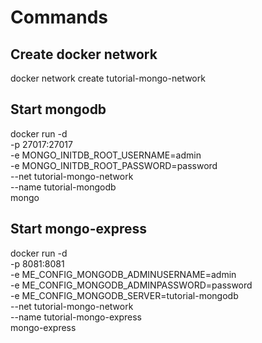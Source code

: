 # Commands

## Create docker network

docker network create tutorial-mongo-network

## Start mongodb

docker run -d \
-p 27017:27017 \
-e MONGO_INITDB_ROOT_USERNAME=admin \
-e MONGO_INITDB_ROOT_PASSWORD=password \
--net tutorial-mongo-network \
--name tutorial-mongodb \
mongo

## Start mongo-express

docker run -d \
-p 8081:8081 \
-e ME_CONFIG_MONGODB_ADMINUSERNAME=admin \
-e ME_CONFIG_MONGODB_ADMINPASSWORD=password \
-e ME_CONFIG_MONGODB_SERVER=tutorial-mongodb \
--net tutorial-mongo-network \
--name tutorial-mongo-express \
mongo-express
